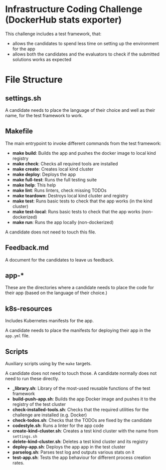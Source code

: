 # Infrastructure Coding Challenge (DockerHub stats exporter)

This challenge includes a test framework, that:

- allows the candidates to spend less time on setting up the environment for the app
- allows both the candidates and the evaluators to check if the submitted solutions works as expected

# File Structure

## settings.sh

A candidate needs to place the language of their choice and well as their name, for the test
framework to work.

## Makefile

The main entrypoint to invoke different commands from the test framework:

- **make build**: Builds the app and pushes the docker image to local kind registry
- **make check**: Checks all required tools are installed
- **make create**: Creates local kind cluster
- **make deploy**: Deploys the app
- **make full-test**: Runs the full testing suite
- **make help**: This help
- **make lint**: Runs linters, check missing TODOs
- **make teardown**: Destroys local kind cluster and registry
- **make test**: Runs basic tests to check that the app works (in the kind cluster)
- **make test-local**: Runs basic tests to check that the app works (non-dockerized)
- **make run**: Runs the app locally (non-dockerized)

A candidate does not need to touch this file.

## Feedback.md

A document for the candidates to leave us feedback.

## app-*

These are the directories where a candidate needs to place the code for their app 
(based on the language of their choice.)

## k8s-resources

Includes Kubernetes manifests for the app.

A candidate needs to place the manifests for deploying their app in the `app.yml` file.

## Scripts

Auxiliary scripts using by the `make` targets.

A candidate does not need to touch those.
A candidate normally does not need to run these directly.

- **_library.sh**: Library of the most-used reusable functions of the test framework
- **build-push-app.sh**: Builds the app Docker image and pushes it to the registry of the test cluster
- **check-installed-tools.sh**: Checks that the required utilities for the challenge are installed (e.g. Docker)
- **check-todos.sh**: Checks that the TODOs are fixed by the candidate
- **codestyle.sh**: Runs a linter for the app code
- **create-kind-cluster.sh**: Creates a test kind cluster with the name from `settings.sh`
- **delete-kind-cluster.sh**: Deletes a test kind cluster and its registry
- **deploy-app.sh**: Deploys the app app in the test cluster
- **parselog.sh**: Parses test log and outputs various stats on it
- **test-app.sh**: Tests the app behaviour for different process creation rates.
